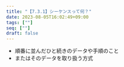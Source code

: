 ```yaml
---
title: "【7.3.1】シーケンスって何？"
date: 2023-08-05T16:02:49+09:00
tags: [""]
seq: [""]
draft: false
---
```


- 順番に並んだひと続きのデータや手順のこと
- またはそのデータを取り扱う方式